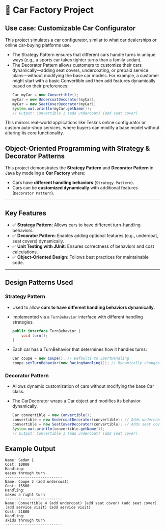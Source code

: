 # 🚗 Car Factory Project  

## Use case: Customizable Car Configurator

This project simulates a car configurator, similar to what car dealerships or online car-buying platforms use.

- The Strategy Pattern ensures that different cars handle turns in unique ways (e.g., a sports car takes tighter turns than a family sedan).
- The Decorator Pattern allows customers to customize their cars dynamically—adding seat covers, undercoating, or prepaid service plans—without modifying the base car models.
For example, a customer might start with a basic Convertible and then add features dynamically based on their preferences:
    ```java
    Car myCar = new Convertible();
    myCar = new UndercoatDecorator(myCar);
    myCar = new SeatCoverDecorator(myCar);
    System.out.println(myCar.getName()); 
    // Output: Convertible 1 (add undercoat) (add seat cover)
    ```
This mirrors real-world applications like Tesla's online configurator or custom auto-shop services, where buyers can modify a base model without altering its core functionality.

## Object-Oriented Programming with Strategy & Decorator Patterns  

This project demonstrates the **Strategy Pattern** and **Decorator Pattern** in Java by modeling a **Car Factory** where:  
- Cars have **different handling behaviors** (`Strategy Pattern`).  
- Cars can be **customized dynamically** with additional features (`Decorator Pattern`).  

---

## Key Features  
- ✅ **Strategy Pattern**: Allows cars to have different turn-handling behaviors.  
- ✅ **Decorator Pattern**: Enables adding optional features (e.g., undercoat, seat covers) dynamically.  
- ✅ **Unit Testing with JUnit**: Ensures correctness of behaviors and cost calculations.  
- ✅ **Object-Oriented Design**: Follows best practices for maintainable code.  

---

## Design Patterns Used  

### **Strategy Pattern**  
- Used to allow **cars to have different handling behaviors dynamically**.  
- Implemented via a `TurnBehavior` interface with different handling strategies.  

    ```java
    public interface TurnBehavior {
        void turn();
    }
    ```

- Each car has a TurnBehavior that determines how it handles turns:
    ```java
    Car coupe = new Coupe(); // Defaults to SportHandling
    coupe.setTurnBehavior(new RacingHandling()); // Dynamically changes handling
    ```

### Decorator Pattern
- Allows dynamic customization of cars without modifying the base Car class.
- The CarDecorator wraps a Car object and modifies its behavior dynamically.

    ```java
    Car convertible = new Convertible();
    convertible = new UndercoatDecorator(convertible); // Adds undercoat
    convertible = new SeatCoverDecorator(convertible); // Adds seat covers
    System.out.println(convertible.getName()); 
    // Output: Convertible 1 (add undercoat) (add seat cover)
    ```

## Example Output
``` pgsql
Name: Sedan 1
Cost: 10000
Handling: 
eases through turn
--------------------------
Name: Coupe 2 (add undercoat)
Cost: 15500
Handling: 
makes a right turn
--------------------------
Name: Convertible 4 (add undercoat) (add seat cover) (add seat cover) (add service visit) (add service visit)
Cost: 21800
Handling: 
skids through turn
--------------------------
```